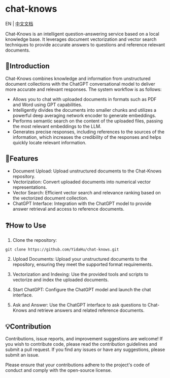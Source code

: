 # chat-knows

EN | [中文文档](README.md)

Chat-Knows is an intelligent question-answering service based on a local knowledge base. It leverages document vectorization and vector search techniques to provide accurate answers to questions and reference relevant documents.

## 📒Introduction

Chat-Knows combines knowledge and information from unstructured document collections with the ChatGPT conversational model to deliver more accurate and relevant responses. The system workflow is as follows:

- Allows you to chat with uploaded documents in formats such as PDF and Word using GPT capabilities.
- Intelligently divides the documents into smaller chunks and utilizes a powerful deep averaging network encoder to generate embeddings.
- Performs semantic search on the content of the uploaded files, passing the most relevant embeddings to the LLM.
- Generates precise responses, including references to the sources of the information, which increases the credibility of the responses and helps quickly locate relevant information.

## 🔧Features

- Document Upload: Upload unstructured documents to the Chat-Knows repository.
- Vectorization: Convert uploaded documents into numerical vector representations.
- Vector Search: Efficient vector search and relevance ranking based on the vectorized document collection.
- ChatGPT Interface: Integration with the ChatGPT model to provide answer retrieval and access to reference documents.

## ❓How to Use

1. Clone the repository:

```shell
git clone https://github.com/YidaHu/chat-knows.git
```
2. Upload Documents: Upload your unstructured documents to the repository, ensuring they meet the supported format requirements.

3. Vectorization and Indexing: Use the provided tools and scripts to vectorize and index the uploaded documents.

4. Start ChatGPT: Configure the ChatGPT model and launch the chat interface.

5. Ask and Answer: Use the ChatGPT interface to ask questions to Chat-Knows and retrieve answers and related reference documents.

## 💡Contribution
Contributions, issue reports, and improvement suggestions are welcome! If you wish to contribute code, please read the contribution guidelines and submit a pull request. If you find any issues or have any suggestions, please submit an issue.

Please ensure that your contributions adhere to the project's code of conduct and comply with the open-source license.

